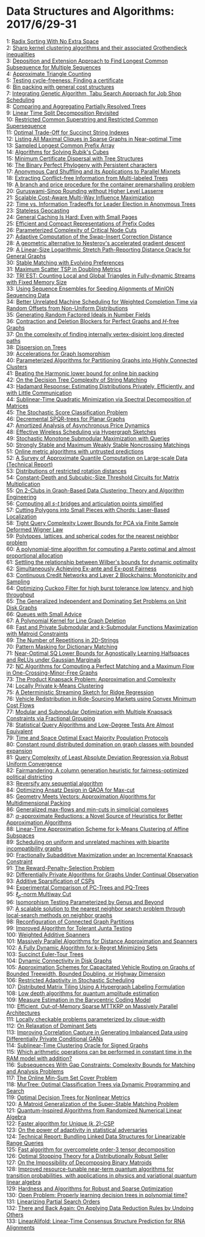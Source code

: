 # Data Structures and Algorithms: 2017/6/29-31  
1: [Radix Sorting With No Extra Space](https://doi.org/10.48550/arXiv.0706.4107)  
2: [Sharp kernel clustering algorithms and their associated Grothendieck  inequalities](https://doi.org/10.48550/arXiv.0906.4816)  
3: [Deposition and Extension Approach to Find Longest Common Subsequence for  Multiple Sequences](https://doi.org/10.48550/arXiv.0903.2015)  
4: [Approximate Triangle Counting](https://doi.org/10.48550/arXiv.0904.3761)  
5: [Testing cycle-freeness: Finding a certificate](https://doi.org/10.48550/arXiv.0906.5010)  
6: [Bin packing with general cost structures](https://doi.org/10.48550/arXiv.0906.5051)  
7: [Integrating Genetic Algorithm, Tabu Search Approach for Job Shop  Scheduling](https://doi.org/10.48550/arXiv.0906.5070)  
8: [Comparing and Aggregating Partially Resolved Trees](https://doi.org/10.48550/arXiv.0906.5089)  
9: [Linear Time Split Decomposition Revisited](https://doi.org/10.48550/arXiv.0902.1700)  
10: [Restricted Common Superstring and Restricted Common Supersequence](https://doi.org/10.48550/arXiv.1004.0424)  
11: [Optimal Trade-Off for Succinct String Indexes](https://doi.org/10.48550/arXiv.1006.5354)  
12: [Listing All Maximal Cliques in Sparse Graphs in Near-optimal Time](https://doi.org/10.48550/arXiv.1006.5440)  
13: [Sampled Longest Common Prefix Array](https://doi.org/10.48550/arXiv.1001.2101)  
14: [Algorithms for Solving Rubik's Cubes](https://doi.org/10.48550/arXiv.1106.5736)  
15: [Minimum Certificate Dispersal with Tree Structures](https://doi.org/10.48550/arXiv.1106.5845)  
16: [The Binary Perfect Phylogeny with Persistent characters](https://doi.org/10.48550/arXiv.1110.6739)  
17: [Anonymous Card Shuffling and its Applications to Parallel Mixnets](https://doi.org/10.48550/arXiv.1205.1579)  
18: [Extracting Conflict-free Information from Multi-labeled Trees](https://doi.org/10.48550/arXiv.1205.6359)  
19: [A branch and price procedure for the container premarshalling problem](https://doi.org/10.48550/arXiv.1406.7107)  
20: [Guruswami-Sinop Rounding without Higher Level Lasserre](https://doi.org/10.48550/arXiv.1406.7279)  
21: [Scalable Cost-Aware Multi-Way Influence Maximization](https://doi.org/10.48550/arXiv.1303.0157)  
22: [Time vs. Information Tradeoffs for Leader Election in Anonymous Trees](https://doi.org/10.48550/arXiv.1505.04308)  
23: [Stateless Geocasting](https://doi.org/10.48550/arXiv.1506.07895)  
24: [General Caching Is Hard: Even with Small Pages](https://doi.org/10.48550/arXiv.1506.07905)  
25: [Efficient and Compact Representations of Prefix Codes](https://doi.org/10.48550/arXiv.1410.3438)  
26: [Parameterized Complexity of Critical Node Cuts](https://doi.org/10.48550/arXiv.1503.06321)  
27: [Adaptive Computation of the Swap-Insert Correction Distance](https://doi.org/10.48550/arXiv.1504.07298)  
28: [A geometric alternative to Nesterov's accelerated gradient descent](https://doi.org/10.48550/arXiv.1506.08187)  
29: [A Linear-Size Logarithmic Stretch Path-Reporting Distance Oracle for  General Graphs](https://doi.org/10.48550/arXiv.1506.08392)  
30: [Stable Matching with Evolving Preferences](https://doi.org/10.48550/arXiv.1509.01988)  
31: [Maximum Scatter TSP in Doubling Metrics](https://doi.org/10.48550/arXiv.1512.02963)  
32: [TRI\`EST: Counting Local and Global Triangles in Fully-dynamic Streams  with Fixed Memory Size](https://doi.org/10.48550/arXiv.1602.07424)  
33: [Using Sequence Ensembles for Seeding Alignments of MinION Sequencing  Data](https://doi.org/10.48550/arXiv.1606.08719)  
34: [Better Unrelated Machine Scheduling for Weighted Completion Time via  Random Offsets from Non-Uniform Distributions](https://doi.org/10.48550/arXiv.1606.08817)  
35: [Generating Random Factored Ideals in Number Fields](https://doi.org/10.48550/arXiv.1612.06260)  
36: [Contraction and Deletion Blockers for Perfect Graphs and $H$-free Graphs](https://doi.org/10.48550/arXiv.1706.09052)  
37: [On the complexity of finding internally vertex-disjoint long directed  paths](https://doi.org/10.48550/arXiv.1706.09066)  
38: [Dispersion on Trees](https://doi.org/10.48550/arXiv.1706.09185)  
39: [Accelerations for Graph Isomorphism](https://doi.org/10.48550/arXiv.1706.09230)  
40: [Parameterized Algorithms for Partitioning Graphs into Highly Connected  Clusters](https://doi.org/10.48550/arXiv.1706.09487)  
41: [Beating the Harmonic lower bound for online bin packing](https://doi.org/10.48550/arXiv.1511.00876)  
42: [On the Decision Tree Complexity of String Matching](https://doi.org/10.48550/arXiv.1712.09738)  
43: [Hadamard Response: Estimating Distributions Privately, Efficiently, and  with Little Communication](https://doi.org/10.48550/arXiv.1802.04705)  
44: [Sublinear-Time Quadratic Minimization via Spectral Decomposition of  Matrices](https://doi.org/10.48550/arXiv.1806.10626)  
45: [The Stochastic Score Classification Problem](https://doi.org/10.48550/arXiv.1806.10660)  
46: [Decremental SPQR-trees for Planar Graphs](https://doi.org/10.48550/arXiv.1806.10772)  
47: [Amortized Analysis of Asynchronous Price Dynamics](https://doi.org/10.48550/arXiv.1806.10952)  
48: [Effective Wireless Scheduling via Hypergraph Sketches](https://doi.org/10.48550/arXiv.1806.10964)  
49: [Stochastic Monotone Submodular Maximization with Queries](https://doi.org/10.48550/arXiv.1907.04083)  
50: [Strongly Stable and Maximum Weakly Stable Noncrossing Matchings](https://doi.org/10.48550/arXiv.2001.08468)  
51: [Online metric algorithms with untrusted predictions](https://doi.org/10.48550/arXiv.2003.02144)  
52: [A Survey of Approximate Quantile Computation on Large-scale Data  (Technical Report)](https://doi.org/10.48550/arXiv.2004.08255)  
53: [Distributions of restricted rotation distances](https://doi.org/10.48550/arXiv.2005.00518)  
54: [Constant-Depth and Subcubic-Size Threshold Circuits for Matrix  Multiplication](https://doi.org/10.48550/arXiv.2006.14652)  
55: [On 2-Clubs in Graph-Based Data Clustering: Theory and Algorithm  Engineering](https://doi.org/10.48550/arXiv.2006.14972)  
56: [Computing all $s$-$t$ bridges and articulation points simplified](https://doi.org/10.48550/arXiv.2006.15024)  
57: [Cutting Polygons into Small Pieces with Chords: Laser-Based Localization](https://doi.org/10.48550/arXiv.2006.15089)  
58: [Tight Query Complexity Lower Bounds for PCA via Finite Sample Deformed  Wigner Law](https://doi.org/10.48550/arXiv.1804.01221)  
59: [Polytopes, lattices, and spherical codes for the nearest neighbor  problem](https://doi.org/10.48550/arXiv.1907.04628)  
60: [A polynomial-time algorithm for computing a Pareto optimal and almost  proportional allocation](https://doi.org/10.48550/arXiv.1909.00740)  
61: [Settling the relationship between Wilber's bounds for dynamic optimality](https://doi.org/10.48550/arXiv.1912.02858)  
62: [Simultaneously Achieving Ex-ante and Ex-post Fairness](https://doi.org/10.48550/arXiv.2004.02554)  
63: [Continuous Credit Networks and Layer 2 Blockchains: Monotonicity and  Sampling](https://doi.org/10.48550/arXiv.2004.06167)  
64: [Optimizing Cuckoo Filter for high burst tolerance,low latency, and high  throughput](https://doi.org/10.48550/arXiv.2006.15254)  
65: [The Generalized Independent and Dominating Set Problems on Unit Disk  Graphs](https://doi.org/10.48550/arXiv.2006.15381)  
66: [Queues with Small Advice](https://doi.org/10.48550/arXiv.2006.15463)  
67: [A Polynomial Kernel for Line Graph Deletion](https://doi.org/10.48550/arXiv.2006.15584)  
68: [Fast and Private Submodular and $k$-Submodular Functions Maximization  with Matroid Constraints](https://doi.org/10.48550/arXiv.2006.15744)  
69: [The Number of Repetitions in 2D-Strings](https://doi.org/10.48550/arXiv.2006.15999)  
70: [Pattern Masking for Dictionary Matching](https://doi.org/10.48550/arXiv.2006.16137)  
71: [Near-Optimal SQ Lower Bounds for Agnostically Learning Halfspaces and  ReLUs under Gaussian Marginals](https://doi.org/10.48550/arXiv.2006.16200)  
72: [NC Algorithms for Computing a Perfect Matching and a Maximum Flow in  One-Crossing-Minor-Free Graphs](https://doi.org/10.48550/arXiv.1802.00084)  
73: [The Product Knapsack Problem: Approximation and Complexity](https://doi.org/10.48550/arXiv.1901.00695)  
74: [Locally Private k-Means Clustering](https://doi.org/10.48550/arXiv.1907.02513)  
75: [A Deterministic Streaming Sketch for Ridge Regression](https://doi.org/10.48550/arXiv.2002.02013)  
76: [Vehicle Redistribution in Ride-Sourcing Markets using Convex Minimum  Cost Flows](https://doi.org/10.48550/arXiv.2006.07919)  
77: [Modular and Submodular Optimization with Multiple Knapsack Constraints  via Fractional Grouping](https://doi.org/10.48550/arXiv.2007.10470)  
78: [Statistical Query Algorithms and Low-Degree Tests Are Almost Equivalent](https://doi.org/10.48550/arXiv.2009.06107)  
79: [Time and Space Optimal Exact Majority Population Protocols](https://doi.org/10.48550/arXiv.2011.07392)  
80: [Constant round distributed domination on graph classes with bounded  expansion](https://doi.org/10.48550/arXiv.2012.02701)  
81: [Query Complexity of Least Absolute Deviation Regression via Robust  Uniform Convergence](https://doi.org/10.48550/arXiv.2102.02322)  
82: [Fairmandering: A column generation heuristic for fairness-optimized  political districting](https://doi.org/10.48550/arXiv.2103.11469)  
83: [Reversify any sequential algorithm](https://doi.org/10.48550/arXiv.2105.05626)  
84: [Optimizing Ansatz Design in QAOA for Max-cut](https://doi.org/10.48550/arXiv.2106.02812)  
85: [Geometry Meets Vectors: Approximation Algorithms for Multidimensional  Packing](https://doi.org/10.48550/arXiv.2106.13951)  
86: [Generalized max-flows and min-cuts in simplicial complexes](https://doi.org/10.48550/arXiv.2106.14116)  
87: [$\alpha$-approximate Reductions: a Novel Source of Heuristics for Better  Approximation Algorithms](https://doi.org/10.48550/arXiv.2106.14169)  
88: [Linear-Time Approximation Scheme for k-Means Clustering of Affine  Subspaces](https://doi.org/10.48550/arXiv.2106.14176)  
89: [Scheduling on uniform and unrelated machines with bipartite  incompatibility graphs](https://doi.org/10.48550/arXiv.2106.14354)  
90: [Fractionally Subadditive Maximization under an Incremental Knapsack  Constraint](https://doi.org/10.48550/arXiv.2106.14454)  
91: [The Reward-Penalty-Selection Problem](https://doi.org/10.48550/arXiv.2106.14601)  
92: [Differentially Private Algorithms for Graphs Under Continual Observation](https://doi.org/10.48550/arXiv.2106.14756)  
93: [Additive Sparsification of CSPs](https://doi.org/10.48550/arXiv.2106.14757)  
94: [Experimental Comparison of PC-Trees and PQ-Trees](https://doi.org/10.48550/arXiv.2106.14805)  
95: [$\ell_p$-norm Multiway Cut](https://doi.org/10.48550/arXiv.2106.14840)  
96: [Isomorphism Testing Parameterized by Genus and Beyond](https://doi.org/10.48550/arXiv.2106.14869)  
97: [A scalable solution to the nearest neighbor search problem through  local-search methods on neighbor graphs](https://doi.org/10.48550/arXiv.1705.10351)  
98: [Reconfiguration of Connected Graph Partitions](https://doi.org/10.48550/arXiv.1902.10765)  
99: [Improved Algorithm for Tolerant Junta Testing](https://doi.org/10.48550/arXiv.1912.00837)  
100: [Weighted Additive Spanners](https://doi.org/10.48550/arXiv.2002.07152)  
101: [Massively Parallel Algorithms for Distance Approximation and Spanners](https://doi.org/10.48550/arXiv.2003.01254)  
102: [A Fully Dynamic Algorithm for k-Regret Minimizing Sets](https://doi.org/10.48550/arXiv.2005.14493)  
103: [Succinct Euler-Tour Trees](https://doi.org/10.48550/arXiv.2105.04965)  
104: [Dynamic Connectivity in Disk Graphs](https://doi.org/10.48550/arXiv.2106.14935)  
105: [Approximation Schemes for Capacitated Vehicle Routing on Graphs of  Bounded Treewidth, Bounded Doubling, or Highway Dimension](https://doi.org/10.48550/arXiv.2106.15034)  
106: [Restricted Adaptivity in Stochastic Scheduling](https://doi.org/10.48550/arXiv.2106.15393)  
107: [Distributed Matrix Tiling Using A Hypergraph Labeling Formulation](https://doi.org/10.48550/arXiv.2106.15549)  
108: [Low depth algorithms for quantum amplitude estimation](https://doi.org/10.48550/arXiv.2012.03348)  
109: [Measure Estimation in the Barycentric Coding Model](https://doi.org/10.48550/arXiv.2201.12195)  
110: [Efficient, Out-of-Memory Sparse MTTKRP on Massively Parallel  Architectures](https://doi.org/10.48550/arXiv.2201.12523)  
111: [Locally checkable problems parameterized by clique-width](https://doi.org/10.48550/arXiv.2203.02992)  
112: [On Relaxation of Dominant Sets](https://doi.org/10.48550/arXiv.2206.13773)  
113: [Improving Correlation Capture in Generating Imbalanced Data using  Differentially Private Conditional GANs](https://doi.org/10.48550/arXiv.2206.13787)  
114: [Sublinear-Time Clustering Oracle for Signed Graphs](https://doi.org/10.48550/arXiv.2206.13813)  
115: [Which arithmetic operations can be performed in constant time in the RAM  model with addition?](https://doi.org/10.48550/arXiv.2206.13851)  
116: [Subsequences With Gap Constraints: Complexity Bounds for Matching and  Analysis Problems](https://doi.org/10.48550/arXiv.2206.13896)  
117: [The Online Min-Sum Set Cover Problem](https://doi.org/10.48550/arXiv.2003.02161)  
118: [MurTree: Optimal Classification Trees via Dynamic Programming and Search](https://doi.org/10.48550/arXiv.2007.12652)  
119: [Optimal Decision Trees for Nonlinear Metrics](https://doi.org/10.48550/arXiv.2009.06921)  
120: [A Matroid Generalization of the Super-Stable Matching Problem](https://doi.org/10.48550/arXiv.2010.03820)  
121: [Quantum-Inspired Algorithms from Randomized Numerical Linear Algebra](https://doi.org/10.48550/arXiv.2011.04125)  
122: [Faster algorithm for Unique $(k,2)$-CSP](https://doi.org/10.48550/arXiv.2110.03122)  
123: [On the power of adaptivity in statistical adversaries](https://doi.org/10.48550/arXiv.2111.10352)  
124: [Technical Report: Bundling Linked Data Structures for Linearizable Range  Queries](https://doi.org/10.48550/arXiv.2201.00874)  
125: [Fast algorithm for overcomplete order-3 tensor decomposition](https://doi.org/10.48550/arXiv.2202.06442)  
126: [Optimal Stopping Theory for a Distributionally Robust Seller](https://doi.org/10.48550/arXiv.2206.02477)  
127: [On the Impossibility of Decomposing Binary Matroids](https://doi.org/10.48550/arXiv.2206.12896)  
128: [Improved resource-tunable near-term quantum algorithms for transition  probabilities, with applications in physics and variational quantum linear  algebra](https://doi.org/10.48550/arXiv.2206.14213)  
129: [Hardness and Algorithms for Robust and Sparse Optimization](https://doi.org/10.48550/arXiv.2206.14354)  
130: [Open Problem: Properly learning decision trees in polynomial time?](https://doi.org/10.48550/arXiv.2206.14431)  
131: [Linearizing Partial Search Orders](https://doi.org/10.48550/arXiv.2206.14556)  
132: [There and Back Again: On Applying Data Reduction Rules by Undoing Others](https://doi.org/10.48550/arXiv.2206.14698)  
133: [LinearAlifold: Linear-Time Consensus Structure Prediction for RNA  Alignments](https://doi.org/10.48550/arXiv.2206.14794)  